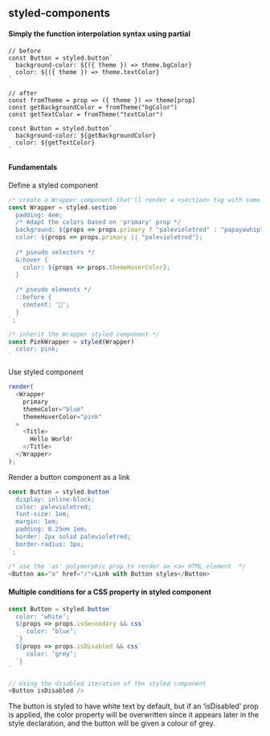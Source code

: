 ## styled-components

#### Simply the function interpolation syntax using partial 

```
// before
const Button = styled.button`
  background-color: ${({ theme }) => theme.bgColor}
  color: ${({ theme }) => theme.textColor}
`

// after
const fromTheme = prop => ({ theme }) => theme[prop]
const getBackgroundColor = fromTheme("bgColor")
const getTextColor = fromTheme("textColor")

const Button = styled.button`
  background-color: ${getBackgroundColor}
  color: ${getTextColor}
`
```

#### Fundamentals

Define a styled component

```js
/* create a Wrapper component that'll render a <section> tag with some styles */
const Wrapper = styled.section`
  padding: 4em;
  /* Adapt the colors based on 'primary' prop */
  background: ${props => props.primary ? "palevioletred" : "papayawhip"};
  color: ${props => props.primary || "palevioletred"};
  
  /* pseudo selectors */
  &:hover {
    color: ${props => props.themeHoverColor};
  }
  
  /* pseudo elements */  
  ::before {
    content: '🚀';
  }  
`;

/* inherit the Wrapper styled component */
const PinkWrapper = styled(Wrapper)`
  color: pink;
`
```

Use styled component

```js
render(
  <Wrapper 
    primary 
    themeColor="blue" 
    themeHoverColor="pink"
  >
    <Title>
      Hello World!
    </Title>
  </Wrapper>
);
```

Render a button component as a link

```js
const Button = styled.button`
  display: inline-block;
  color: palevioletred;
  font-size: 1em;
  margin: 1em;
  padding: 0.25em 1em;
  border: 2px solid palevioletred;
  border-radius: 3px;
`;

/* use the 'as' polymorphic prop to render an <a> HTML element  */
<Button as="a" href="/">Link with Button styles</Button>
```

#### Multiple conditions for a CSS property in styled component

```js
const Button = styled.button`
  color: ‘white’;
  ${props => props.isSecondary && css`
     color: ‘blue’;
  `}
  ${props => props.isDisabled && css`
     color: ‘grey’;
  `}
`

// Using the disabled iteration of the styled component
<Button isDisabled />
```

The button is styled to have white text by default, but if an ‘isDisabled’ prop is applied, the color property will be overwritten since it appears later in the style declaration, and the button will be given a colour of grey.

